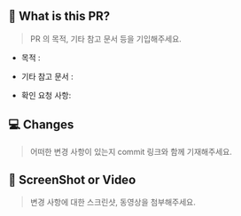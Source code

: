 ## 🧐 What is this PR?

> PR 의 목적, 기타 참고 문서 등을 기입해주세요.

- 목적 :

- 기타 참고 문서 :

- 확인 요청 사항:

## 💻 Changes

> 어떠한 변경 사항이 있는지 commit 링크와 함께 기재해주세요.

## 🎥 ScreenShot or Video

> 변경 사항에 대한 스크린샷, 동영상을 첨부해주세요.
